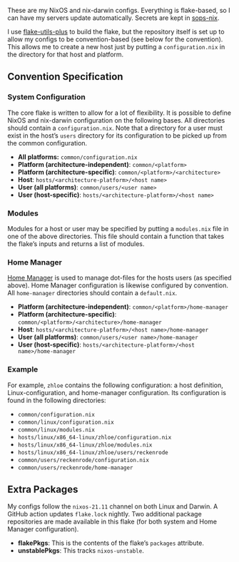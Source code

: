 These are my NixOS and nix-darwin configs. Everything is flake-based, so I can have my servers
update automatically.  Secrets are kept in [sops-nix][1].

I use [flake-utils-plus][1] to build the flake, but the repository itself is set up to allow my
configs to be convention-based (see below for the convention).  This allows me to create a new host
just by putting a `configuration.nix` in the directory for that host and platform.

## Convention Specification

### System Configuration

The core flake is written to allow for a lot of flexibility.  It is possible to define NixOS and
nix-darwin configuration on the following bases.  All directories should contain a
`configuration.nix`.  Note that a directory for a user must exist in the host’s `users` directory
for its configuration to be picked up from the common configuration.

* **All platforms:** `common/configuration.nix`
* **Platform (architecture-independent)**: `common/<platform>`
* **Platform (architecture-specific)**: `common/<platform>/<architecture>`
* **Host**: `hosts/<architecture-platform>/<host name>`
* **User (all platforms)**: `common/users/<user name>`
* **User (host-specific)**: `hosts/<architecture-platform>/<host name>`

### Modules

Modules for a host or user may be specified by putting a `modules.nix` file in one of the above
directories.  This file should contain a function that takes the flake’s inputs and returns a list
of modules.

### Home Manager

[Home Manager][3] is used to manage dot-files for the hosts users (as specified above). Home Manager
configuration is likewise configured by convention.  All `home-manager` directories should contain a
`default.nix`.

* **Platform (architecture-independent)**: `common/<platform>/home-manager`
* **Platform (architecture-specific)**: `common/<platform>/<architecture>/home-manager`
* **Host**: `hosts/<architecture-platform>/<host name>/home-manager`
* **User (all platforms)**: `common/users/<user name>/home-manager`
* **User (host-specific)**: `hosts/<architecture-platform>/<host name>/home-manager`

### Example

For example, `zhloe` contains the following configuration: a host definition, Linux-configuration,
and home-manager configuration.  Its configuration is found in the following directories:

* `common/configuration.nix`
* `common/linux/configuration.nix`
* `common/linux/modules.nix`
* `hosts/linux/x86_64-linux/zhloe/configuration.nix`
* `hosts/linux/x86_64-linux/zhloe/modules.nix`
* `hosts/linux/x86_64-linux/zhloe/users/reckenrode`
* `common/users/reckenrode/configuration.nix`
* `common/users/reckenrode/home-manager`

## Extra Packages

My configs follow the `nixos-21.11` channel on both Linux and Darwin.  A GitHub action updates
`flake.lock` nightly.  Two additional package repositories are made available in this flake (for
both system and Home Manager configuration).

* **flakePkgs**: This is the contents of the flake’s `packages` attribute.
* **unstablePkgs**: This tracks `nixos-unstable`.

[1]: https://github.com/gytis-ivaskevicius/flake-utils-plus/
[2]: https://github.com/Mic92/sops-nix
[3]: https://github.com/nix-community/home-manager
